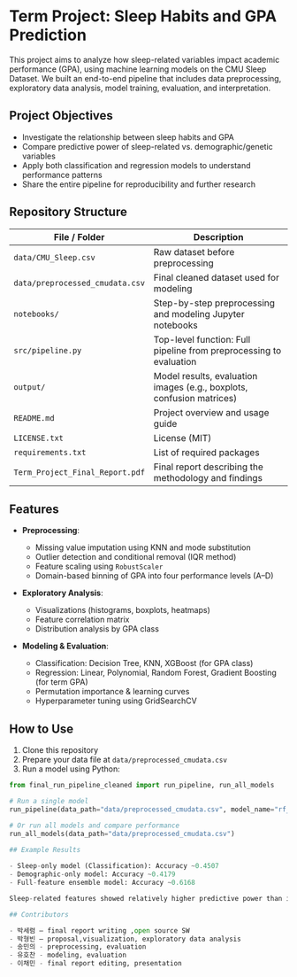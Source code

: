 # Term Project: Sleep Habits and GPA Prediction
This project aims to analyze how sleep-related variables impact academic performance (GPA), using machine learning models on the CMU Sleep Dataset. We built an end-to-end pipeline that includes data preprocessing, exploratory data analysis, model training, evaluation, and interpretation.
## Project Objectives

- Investigate the relationship between sleep habits and GPA
- Compare predictive power of sleep-related vs. demographic/genetic variables
- Apply both classification and regression models to understand performance patterns
- Share the entire pipeline for reproducibility and further research


## Repository Structure

| File / Folder               | Description                                                  |
|----------------------------|--------------------------------------------------------------|
| `data/CMU_Sleep.csv`        |  Raw dataset before preprocessing             |
| `data/preprocessed_cmudata.csv`  | Final cleaned dataset used for modeling                      |
| `notebooks/`                | Step-by-step preprocessing and modeling Jupyter notebooks    |
| `src/pipeline.py`           | Top-level function: Full pipeline from preprocessing to evaluation |
| `output/`                   | Model results, evaluation images (e.g., boxplots, confusion matrices) |
| `README.md`                 | Project overview and usage guide                            |
| `LICENSE.txt`               | License (MIT)                                               |
| `requirements.txt`          | List of required packages                                   |
| `Term_Project_Final_Report.pdf` | Final report describing the methodology and findings        |

## Features

- **Preprocessing**:
  - Missing value imputation using KNN and mode substitution
  - Outlier detection and conditional removal (IQR method)
  - Feature scaling using `RobustScaler`
  - Domain-based binning of GPA into four performance levels (A–D)

- **Exploratory Analysis**:
  - Visualizations (histograms, boxplots, heatmaps)
  - Feature correlation matrix
  - Distribution analysis by GPA class

- **Modeling & Evaluation**:
  - Classification: Decision Tree, KNN, XGBoost (for GPA class)
  - Regression: Linear, Polynomial, Random Forest, Gradient Boosting (for term GPA)
  - Permutation importance & learning curves
  - Hyperparameter tuning using GridSearchCV
    
## How to Use

1. Clone this repository
2. Prepare your data file at `data/preprocessed_cmudata.csv`
3. Run a model using Python:

```python
from final_run_pipeline_cleaned import run_pipeline, run_all_models

# Run a single model
run_pipeline(data_path="data/preprocessed_cmudata.csv", model_name="rf_reg")

# Or run all models and compare performance
run_all_models(data_path="data/preprocessed_cmudata.csv")
   
## Example Results

- Sleep-only model (Classification): Accuracy ~0.4507  
- Demographic-only model: Accuracy ~0.4179  
- Full-feature ensemble model: Accuracy ~0.6168  

Sleep-related features showed relatively higher predictive power than innate features.

## Contributors

- 박세렴 — final report writing ,open source SW
- 박형빈 — proposal,visualization, exploratory data analysis   
- 송민의 - preprocessing, evaluation
- 유호찬 - modeling, evaluation
- 이채민 - final report editing, presentation
